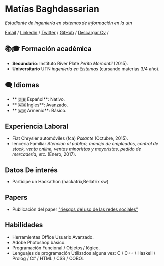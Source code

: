 # Matías Baghdassarian

_Estudiante de ingeniería en sistemas de información en la utn_

[Email](mailto:matibaghda@gmail.com) /
[Linkedin](https://www.linkedin.com/in/matias-baghdassarian-90b6bb193/?lipi=urn%3Ali%3Apage%3Ad_flagship3_feed%3BOiS1O3uaRQGzqMHrbtdoQQ%3D%3D) /
[Twitter](https://twitter.com/matibaghda) /
[GitHub](https://github.com/ma77hews) /
[Descargar Cv](https://drive.google.com/file/d/1OwSljSIv-ntOcld6pBE2oaJDzJQnXIR2/view?usp=sharing) /

## 📚🎓 Formación académica
- **Secundario**: Instituto River Plate _Perito Mercantil_ (2015).
- **Universitario** UTN _ingeniería en Sistemas_ (cursando materias 3/4 año).


## 🗨 Idiomas
- ** 🇬🇧 Español**: Nativo.
- ** 🇦🇷 Ingles**: Avanzado.
- ** 🇦🇲 Armenio**: Básico.

## Experiencia Laboral
- Fiat Chrysler automóviles (fca) _Pasante_ (Octubre, 2015).
- lencería Familiar _Atención al público, manejo de empleados, control de stock, venta online, ventas minoristas y mayoristas, pedido de mercadería, etc._ (Enero, 2017).


## Datos De interés
- Participe un Hackathon (hackatrix,Bellatrix sw)


## Papers
- Publicación del paper ["riesgos del uso de las redes sociales"](https://drive.google.com/file/d/0B0UxvnUHVKBcc2hueUhiV1EyOE0/view)

## Habilidades
- Herramientas Office Usuario Avanzado.
- Adobe Photoshop básico.
- Programación Funcional / Objetos / lógico.
- Lenguajes de programación Utilizados alguna vez: C /  C++ / Haskell / Prolog / C# / HTML / CSS / COBOL
